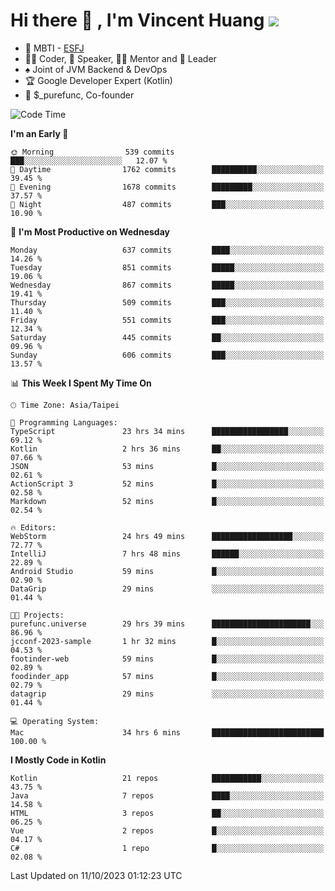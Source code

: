 # Hi there 👋 , I'm Vincent Huang ![](https://komarev.com/ghpvc/?username=Jian-Min-Huang)
- 👀 MBTI - [ESFJ](https://www.16personalities.com/esfj-personality)
- 👨‍💻 Coder, 🎤 Speaker, 👨‍🏫 Mentor and 🚀 Leader
- ♠️ Joint of JVM Backend & DevOps
- 🏆 Google Developer Expert (Kotlin)
- 💼 $_purefunc, Co-founder

<!--START_SECTION:waka-->
![Code Time](http://img.shields.io/badge/Code%20Time-2%2C669%20hrs%2058%20mins-blue)

**I'm an Early 🐤** 

```text
🌞 Morning                539 commits         ███░░░░░░░░░░░░░░░░░░░░░░   12.07 % 
🌆 Daytime                1762 commits        ██████████░░░░░░░░░░░░░░░   39.45 % 
🌃 Evening                1678 commits        █████████░░░░░░░░░░░░░░░░   37.57 % 
🌙 Night                  487 commits         ███░░░░░░░░░░░░░░░░░░░░░░   10.90 % 
```
📅 **I'm Most Productive on Wednesday** 

```text
Monday                   637 commits         ████░░░░░░░░░░░░░░░░░░░░░   14.26 % 
Tuesday                  851 commits         █████░░░░░░░░░░░░░░░░░░░░   19.06 % 
Wednesday                867 commits         █████░░░░░░░░░░░░░░░░░░░░   19.41 % 
Thursday                 509 commits         ███░░░░░░░░░░░░░░░░░░░░░░   11.40 % 
Friday                   551 commits         ███░░░░░░░░░░░░░░░░░░░░░░   12.34 % 
Saturday                 445 commits         ██░░░░░░░░░░░░░░░░░░░░░░░   09.96 % 
Sunday                   606 commits         ███░░░░░░░░░░░░░░░░░░░░░░   13.57 % 
```


📊 **This Week I Spent My Time On** 

```text
🕑︎ Time Zone: Asia/Taipei

💬 Programming Languages: 
TypeScript               23 hrs 34 mins      █████████████████░░░░░░░░   69.12 % 
Kotlin                   2 hrs 36 mins       ██░░░░░░░░░░░░░░░░░░░░░░░   07.66 % 
JSON                     53 mins             █░░░░░░░░░░░░░░░░░░░░░░░░   02.61 % 
ActionScript 3           52 mins             █░░░░░░░░░░░░░░░░░░░░░░░░   02.58 % 
Markdown                 52 mins             █░░░░░░░░░░░░░░░░░░░░░░░░   02.54 % 

🔥 Editors: 
WebStorm                 24 hrs 49 mins      ██████████████████░░░░░░░   72.77 % 
IntelliJ                 7 hrs 48 mins       ██████░░░░░░░░░░░░░░░░░░░   22.89 % 
Android Studio           59 mins             █░░░░░░░░░░░░░░░░░░░░░░░░   02.90 % 
DataGrip                 29 mins             ░░░░░░░░░░░░░░░░░░░░░░░░░   01.44 % 

🐱‍💻 Projects: 
purefunc.universe        29 hrs 39 mins      ██████████████████████░░░   86.96 % 
jcconf-2023-sample       1 hr 32 mins        █░░░░░░░░░░░░░░░░░░░░░░░░   04.53 % 
footinder-web            59 mins             █░░░░░░░░░░░░░░░░░░░░░░░░   02.89 % 
foodinder_app            57 mins             █░░░░░░░░░░░░░░░░░░░░░░░░   02.79 % 
datagrip                 29 mins             ░░░░░░░░░░░░░░░░░░░░░░░░░   01.44 % 

💻 Operating System: 
Mac                      34 hrs 6 mins       █████████████████████████   100.00 % 
```

**I Mostly Code in Kotlin** 

```text
Kotlin                   21 repos            ███████████░░░░░░░░░░░░░░   43.75 % 
Java                     7 repos             ████░░░░░░░░░░░░░░░░░░░░░   14.58 % 
HTML                     3 repos             ██░░░░░░░░░░░░░░░░░░░░░░░   06.25 % 
Vue                      2 repos             █░░░░░░░░░░░░░░░░░░░░░░░░   04.17 % 
C#                       1 repo              █░░░░░░░░░░░░░░░░░░░░░░░░   02.08 % 
```




 Last Updated on 11/10/2023 01:12:23 UTC
<!--END_SECTION:waka-->
